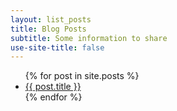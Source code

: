 ```yaml
---
layout: list_posts
title: Blog Posts
subtitle: Some information to share
use-site-title: false
---
```


<ul>
  {% for post in site.posts %}
    <li>
      <a href="{{ post.url }}">{{ post.title }}</a>
    </li>
  {% endfor %}
</ul>